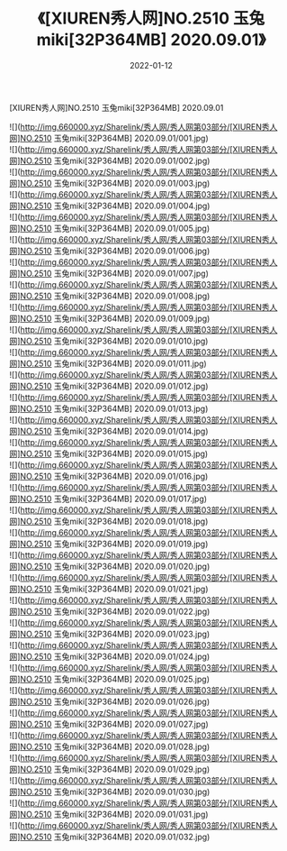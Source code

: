 ﻿---
layout: post
title:  《[XIUREN秀人网]NO.2510 玉兔miki[32P364MB] 2020.09.01》
date:   2022-01-12
img: http://img.660000.xyz/Sharelink/秀人网/秀人网第03部分/[XIUREN秀人网]NO.2510 玉兔miki[32P364MB] 2020.09.01/000.jpg
categories: [美女, 清纯, 唯美]
---

[XIUREN秀人网]NO.2510 玉兔miki[32P364MB] 2020.09.01

 ![](http://img.660000.xyz/Sharelink/秀人网/秀人网第03部分/[XIUREN秀人网]NO.2510 玉兔miki[32P364MB] 2020.09.01/001.jpg) <br>![](http://img.660000.xyz/Sharelink/秀人网/秀人网第03部分/[XIUREN秀人网]NO.2510 玉兔miki[32P364MB] 2020.09.01/002.jpg) <br>![](http://img.660000.xyz/Sharelink/秀人网/秀人网第03部分/[XIUREN秀人网]NO.2510 玉兔miki[32P364MB] 2020.09.01/003.jpg) <br>![](http://img.660000.xyz/Sharelink/秀人网/秀人网第03部分/[XIUREN秀人网]NO.2510 玉兔miki[32P364MB] 2020.09.01/004.jpg) <br>![](http://img.660000.xyz/Sharelink/秀人网/秀人网第03部分/[XIUREN秀人网]NO.2510 玉兔miki[32P364MB] 2020.09.01/005.jpg) <br>![](http://img.660000.xyz/Sharelink/秀人网/秀人网第03部分/[XIUREN秀人网]NO.2510 玉兔miki[32P364MB] 2020.09.01/006.jpg) <br>![](http://img.660000.xyz/Sharelink/秀人网/秀人网第03部分/[XIUREN秀人网]NO.2510 玉兔miki[32P364MB] 2020.09.01/007.jpg) <br>![](http://img.660000.xyz/Sharelink/秀人网/秀人网第03部分/[XIUREN秀人网]NO.2510 玉兔miki[32P364MB] 2020.09.01/008.jpg) <br>![](http://img.660000.xyz/Sharelink/秀人网/秀人网第03部分/[XIUREN秀人网]NO.2510 玉兔miki[32P364MB] 2020.09.01/009.jpg) <br>![](http://img.660000.xyz/Sharelink/秀人网/秀人网第03部分/[XIUREN秀人网]NO.2510 玉兔miki[32P364MB] 2020.09.01/010.jpg) <br>![](http://img.660000.xyz/Sharelink/秀人网/秀人网第03部分/[XIUREN秀人网]NO.2510 玉兔miki[32P364MB] 2020.09.01/011.jpg) <br>![](http://img.660000.xyz/Sharelink/秀人网/秀人网第03部分/[XIUREN秀人网]NO.2510 玉兔miki[32P364MB] 2020.09.01/012.jpg) <br>![](http://img.660000.xyz/Sharelink/秀人网/秀人网第03部分/[XIUREN秀人网]NO.2510 玉兔miki[32P364MB] 2020.09.01/013.jpg) <br>![](http://img.660000.xyz/Sharelink/秀人网/秀人网第03部分/[XIUREN秀人网]NO.2510 玉兔miki[32P364MB] 2020.09.01/014.jpg) <br>![](http://img.660000.xyz/Sharelink/秀人网/秀人网第03部分/[XIUREN秀人网]NO.2510 玉兔miki[32P364MB] 2020.09.01/015.jpg) <br>![](http://img.660000.xyz/Sharelink/秀人网/秀人网第03部分/[XIUREN秀人网]NO.2510 玉兔miki[32P364MB] 2020.09.01/016.jpg) <br>![](http://img.660000.xyz/Sharelink/秀人网/秀人网第03部分/[XIUREN秀人网]NO.2510 玉兔miki[32P364MB] 2020.09.01/017.jpg) <br>![](http://img.660000.xyz/Sharelink/秀人网/秀人网第03部分/[XIUREN秀人网]NO.2510 玉兔miki[32P364MB] 2020.09.01/018.jpg) <br>![](http://img.660000.xyz/Sharelink/秀人网/秀人网第03部分/[XIUREN秀人网]NO.2510 玉兔miki[32P364MB] 2020.09.01/019.jpg) <br>![](http://img.660000.xyz/Sharelink/秀人网/秀人网第03部分/[XIUREN秀人网]NO.2510 玉兔miki[32P364MB] 2020.09.01/020.jpg) <br>![](http://img.660000.xyz/Sharelink/秀人网/秀人网第03部分/[XIUREN秀人网]NO.2510 玉兔miki[32P364MB] 2020.09.01/021.jpg) <br>![](http://img.660000.xyz/Sharelink/秀人网/秀人网第03部分/[XIUREN秀人网]NO.2510 玉兔miki[32P364MB] 2020.09.01/022.jpg) <br>![](http://img.660000.xyz/Sharelink/秀人网/秀人网第03部分/[XIUREN秀人网]NO.2510 玉兔miki[32P364MB] 2020.09.01/023.jpg) <br>![](http://img.660000.xyz/Sharelink/秀人网/秀人网第03部分/[XIUREN秀人网]NO.2510 玉兔miki[32P364MB] 2020.09.01/024.jpg) <br>![](http://img.660000.xyz/Sharelink/秀人网/秀人网第03部分/[XIUREN秀人网]NO.2510 玉兔miki[32P364MB] 2020.09.01/025.jpg) <br>![](http://img.660000.xyz/Sharelink/秀人网/秀人网第03部分/[XIUREN秀人网]NO.2510 玉兔miki[32P364MB] 2020.09.01/026.jpg) <br>![](http://img.660000.xyz/Sharelink/秀人网/秀人网第03部分/[XIUREN秀人网]NO.2510 玉兔miki[32P364MB] 2020.09.01/027.jpg) <br>![](http://img.660000.xyz/Sharelink/秀人网/秀人网第03部分/[XIUREN秀人网]NO.2510 玉兔miki[32P364MB] 2020.09.01/028.jpg) <br>![](http://img.660000.xyz/Sharelink/秀人网/秀人网第03部分/[XIUREN秀人网]NO.2510 玉兔miki[32P364MB] 2020.09.01/029.jpg) <br>![](http://img.660000.xyz/Sharelink/秀人网/秀人网第03部分/[XIUREN秀人网]NO.2510 玉兔miki[32P364MB] 2020.09.01/030.jpg) <br>![](http://img.660000.xyz/Sharelink/秀人网/秀人网第03部分/[XIUREN秀人网]NO.2510 玉兔miki[32P364MB] 2020.09.01/031.jpg) <br>![](http://img.660000.xyz/Sharelink/秀人网/秀人网第03部分/[XIUREN秀人网]NO.2510 玉兔miki[32P364MB] 2020.09.01/032.jpg) <br>